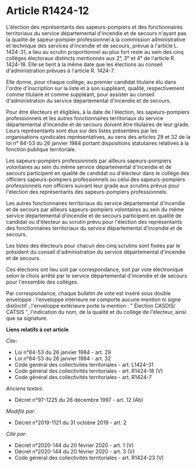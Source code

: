 # Article R1424-12

L'élection des représentants des sapeurs-pompiers et des fonctionnaires territoriaux du service départemental d'incendie et
de secours n'ayant pas la qualité de sapeur-pompier professionnel à la commission administrative et technique des services
d'incendie et de secours, prévue à l'article L. 1424-31, a lieu au scrutin proportionnel au plus fort reste au sein des cinq
collèges électoraux distincts mentionnés aux 2°, 3° et 4° de l'article R. 1424-18. Elle se tient à la même date que les
élections au conseil d'administration prévues à l'article R. 1424-7.

Elle donne, pour chaque collège, au premier candidat titulaire élu dans l'ordre d'inscription sur la liste et à son
suppléant, qualité, respectivement comme titulaire et comme suppléant, pour assister au conseil d'administration du service
départemental d'incendie et de secours.

Pour être électeurs et éligibles, à la date de l'élection, les sapeurs-pompiers professionnels et les autres fonctionnaires
territoriaux du service départemental d'incendie et de secours doivent être titulaires de leur grade. Leurs représentants
sont élus sur des listes présentées par les organisations syndicales représentatives, au sens des articles 29 et 32 de la loi
n° 84-53 du 26 janvier 1984 portant dispositions statutaires relatives à la fonction publique territoriale.

Les sapeurs-pompiers professionnels par ailleurs sapeurs-pompiers volontaires au sein du même service départemental
d'incendie et de secours participent en qualité de candidat ou d'électeur dans le collège des officiers sapeurs-pompiers
professionnels ou celui des sapeurs-pompiers professionnels non officiers suivant leur grade aux scrutins prévus pour
l'élection des représentants des sapeurs-pompiers professionnels.

Les autres fonctionnaires territoriaux du service départemental d'incendie et de secours par ailleurs sapeurs-pompiers
volontaires au sein du même service départemental d'incendie et de secours participent en qualité de candidat ou d'électeur
au scrutin prévu pour l'élection des représentants des fonctionnaires territoriaux du service départemental d'incendie et de
secours.

Les listes des électeurs pour chacun des cinq scrutins sont fixées par le président du conseil d'administration du service
départemental d'incendie et de secours.

Ces élections ont lieu soit par correspondance, soit par vote électronique selon le choix arrêté par le service départemental
d'incendie et de secours pour l'ensemble des collèges.

Par correspondance, chaque bulletin de vote est inséré sous double enveloppe : l'enveloppe intérieure ne comporte aucune
mention ni signe distinctif ; l'enveloppe extérieure porte la mention : " Election CASDIS/ CATSIS ", l'indication du nom, de
la qualité et du collège de l'électeur, ainsi que sa signature.

**Liens relatifs à cet article**

_Cite_:

  - Loi n°84-53 du 26 janvier 1984 - art. 29
  - Loi n°84-53 du 26 janvier 1984 - art. 32
  - Code général des collectivités territoriales - art. L1424-31
  - Code général des collectivités territoriales - art. R1424-18 (V)
  - Code général des collectivités territoriales - art. R1424-7

_Anciens textes_:

  - Décret n°97-1225 du 26 décembre 1997 - art. 12 (Ab)

_Modifié par_:

  - Décret n°2019-1121 du 31 octobre 2019 - art. 2

_Cité par_:

  - Décret n°2020-144 du 20 février 2020 - art. 1 (V)
  - Décret n°2020-144 du 20 février 2020 - art. 3 (V)
  - Code général des collectivités territoriales - art. R1424-23 (V)
